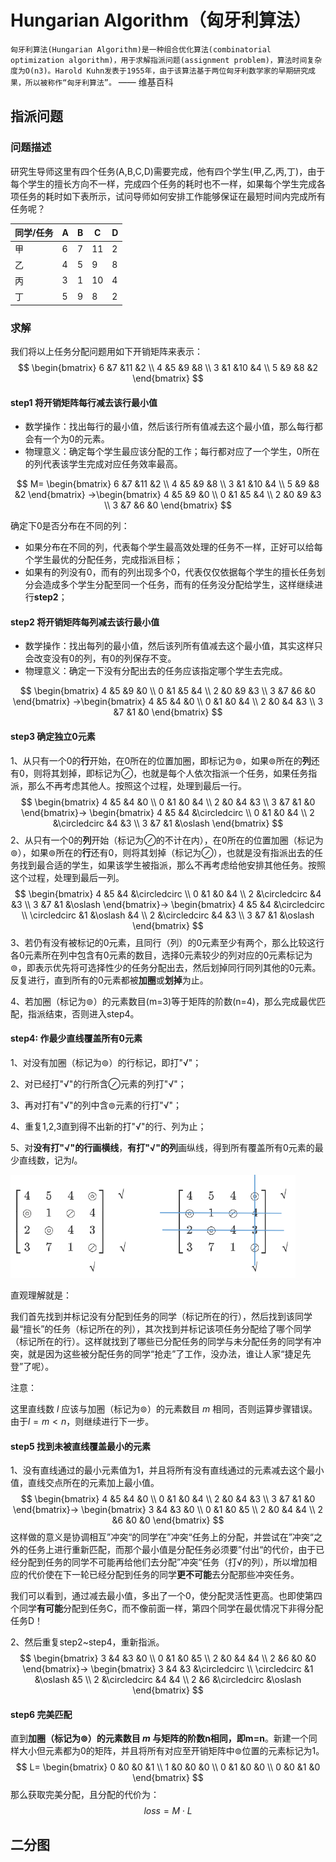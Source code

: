# Hungarian Algorithm（匈牙利算法）

`匈牙利算法(Hungarian Algorithm)是一种组合优化算法(combinatorial optimization algorithm)，用于求解指派问题(assignment problem)，算法时间复杂度为O(n3)。Harold Kuhn发表于1955年，由于该算法基于两位匈牙利数学家的早期研究成果，所以被称作“匈牙利算法”。`                                                                       —— 维基百科



## 指派问题

### 问题描述

研究生导师这里有四个任务(A,B,C,D)需要完成，他有四个学生(甲,乙,丙,丁)，由于每个学生的擅长方向不一样，完成四个任务的耗时也不一样，如果每个学生完成各项任务的耗时如下表所示，试问导师如何安排工作能够保证在最短时间内完成所有任务呢？

| 同学/任务 | A    | B    | C    | D    |
| --------- | ---- | ---- | ---- | ---- |
| 甲        | 6    | 7    | 11   | 2    |
| 乙        | 4    | 5    | 9    | 8    |
| 丙        | 3    | 1    | 10   | 4    |
| 丁        | 5    | 9    | 8    | 2    |

### 求解

我们将以上任务分配问题用如下开销矩阵来表示：
$$
\begin{bmatrix}
 6 &7 &11 &2 \\ 
 4 &5 &9 &8 \\
 3 &1 &10 &4 \\
 5 &9 &8 &2
\end{bmatrix}
$$


#### step1 将开销矩阵每行减去该行最小值

- 数学操作：找出每行的最小值，然后该行所有值减去这个最小值，那么每行都会有一个为0的元素。
- 物理意义：确定每个学生最应该分配的工作；每行都对应了一个学生，0所在的列代表该学生完成对应任务效率最高。

$$
M=
\begin{bmatrix}
 6 &7 &11 &2 \\ 
 4 &5 &9 &8 \\
 3 &1 &10 &4 \\
 5 &9 &8 &2
\end{bmatrix}
->\begin{bmatrix}
 4 &5 &9 &0 \\ 
 0 &1 &5 &4 \\
 2 &0 &9 &3 \\
 3 &7 &6 &0
\end{bmatrix}
$$

确定下0是否分布在不同的列：

- 如果分布在不同的列，代表每个学生最高效处理的任务不一样，正好可以给每个学生最优的分配任务，完成指派目标；
- 如果有的列没有0，而有的列出现多个0，代表仅仅依据每个学生的擅长任务划分会造成多个学生分配至同一个任务，而有的任务没分配给学生，这样继续进行**step2**；

#### step2 将开销矩阵每列减去该行最小值

- 数学操作：找出每列的最小值，然后该列所有值减去这个最小值，其实这样只会改变没有0的列，有0的列保存不变。
- 物理意义：确定一下没有分配出去的任务应该指定哪个学生去完成。

$$
\begin{bmatrix}
 4 &5 &9 &0 \\ 
 0 &1 &5 &4 \\
 2 &0 &9 &3 \\
 3 &7 &6 &0
\end{bmatrix}
->\begin{bmatrix}
 4 &5 &4 &0 \\ 
 0 &1 &0 &4 \\
 2 &0 &4 &3 \\
 3 &7 &1 &0
\end{bmatrix}
$$

#### step3 确定独立0元素

1、从只有一个0的**行**开始，在0所在的位置加圈，即标记为$\circledcirc$，如果$\circledcirc$所在的**列**还有0，则将其划掉，即标记为$\oslash$，也就是每个人依次指派一个任务，如果任务指派，那么不再考虑其他人。按照这个过程，处理到最后一行。
$$
\begin{bmatrix}
 4 &5 &4 &0 \\ 
 0 &1 &0 &4 \\
 2 &0 &4 &3 \\
 3 &7 &1 &0
\end{bmatrix}->
\begin{bmatrix}
 4 &5 &4 &\circledcirc \\ 
 0 &1 &0 &4 \\
 2 &\circledcirc &4 &3 \\
 3 &7 &1 &\oslash
\end{bmatrix}
$$
2、从只有一个0的**列**开始（标记为$\oslash$的不计在内），在0所在的位置加圈（标记为$\circledcirc$），如果$\circledcirc$所在的**行**还有0，则将其划掉（标记为$\oslash$），也就是没有指派出去的任务找到最合适的学生，如果该学生被指派，那么不再考虑给他安排其他任务。按照这个过程，处理到最后一列。
$$
\begin{bmatrix}
 4 &5 &4 &\circledcirc \\ 
 0 &1 &0 &4 \\
 2 &\circledcirc &4 &3 \\
 3 &7 &1 &\oslash
\end{bmatrix}->
\begin{bmatrix}
 4 &5 &4 &\circledcirc \\ 
\circledcirc &1 &\oslash &4 \\
 2 &\circledcirc &4 &3 \\
 3 &7 &1 &\oslash
\end{bmatrix}
$$
3、若仍有没有被标记的0元素，且同行（列）的0元素至少有两个，那么比较这行各0元素所在列中包含有0元素的数目，选择0元素较少的列对应的0元素标记为$\circledcirc$，即表示优先将可选择性少的任务分配出去，然后划掉同行同列其他的0元素。反复进行，直到所有的0元素都被**加圈**或**划掉**为止。

4、若加圈（标记为$\circledcirc$）的元素数目(m=3)等于矩阵的阶数(n=4)，那么完成最优匹配，指派结束，否则进入step4。

#### step4: 作最少直线覆盖所有0元素

1、对没有加圈（标记为$\circledcirc$）的行标记，即打"√"；

2、对已经打"√"的行所含$\oslash$元素的列打"√"；

3、再对打有"√"的列中含$\circledcirc$元素的行打"√"；

4、重复1,2,3直到得不出新的打"√"的行、列为止；

5、对**没有打"√"的行画横线**，**有打"√"的列**画纵线，得到所有覆盖所有0元素的最少直线数，记为$l$。

<img src="sources\minus_line.png" style="zoom:70%;" />

直观理解就是：

我们首先找到并标记没有分配到任务的同学（标记所在的行），然后找到该同学最“擅长”的任务（标记所在的列），其次找到并标记该项任务分配给了哪个同学（标记所在的行）。这样就找到了哪些已分配任务的同学与未分配任务的同学有冲突，就是因为这些被分配任务的同学“抢走”了工作，没办法，谁让人家“捷足先登”了呢）。

注意：

这里直线数 $l$ 应该与加圈（标记为$\circledcirc$）的元素数目 $m$ 相同，否则运算步骤错误。由于$l=m<n$，则继续进行下一步。

#### step5 找到未被直线覆盖最小的元素

1、没有直线通过的最小元素值为1，并且将所有没有直线通过的元素减去这个最小值，直线交点所在的元素加上最小值。
$$
\begin{bmatrix}
 4 &5 &4 &0 \\ 
 0 &1 &0 &4 \\
 2 &0 &4 &3 \\
 3 &7 &1 &0
\end{bmatrix}->
\begin{bmatrix}
 3 &4 &3 &0 \\ 
 0 &1 &0 &5 \\
 2 &0 &4 &4 \\
 2 &6 &0 &0
\end{bmatrix}
$$
这样做的意义是协调相互”冲突“的同学在”冲突“任务上的分配，并尝试在”冲突“之外的任务上进行重新匹配，而那个最小值是分配任务必须要”付出“的代价，由于已经分配到任务的同学不可能再给他们去分配”冲突“任务（打√的列），所以增加相应的代价使在下一轮已经分配到任务的同学**更不可能**去分配那些冲突任务。

我们可以看到，通过减去最小值，多出了一个0，使分配灵活性更高。也即使第四个同学**有可能**分配到任务C，而不像前面一样，第四个同学在最优情况下非得分配任务D！

2、然后重复step2~step4，重新指派。
$$
\begin{bmatrix}
 3 &4 &3 &0 \\ 
 0 &1 &0 &5 \\
 2 &0 &4 &4 \\
 2 &6 &0 &0
\end{bmatrix}->
\begin{bmatrix}
 3 &4 &3 &\circledcirc \\ 
 \circledcirc &1 &\oslash &5 \\
 2 &\circledcirc &4 &4 \\
 2 &6 &\circledcirc &\oslash
\end{bmatrix}
$$

#### step6 完美匹配

直到**加圈（标记为$\circledcirc$）的元素数目 $m$ 与矩阵的阶数n相同，即m=n**。新建一个同样大小但元素都为0的矩阵，并且将所有对应至开销矩阵中$\circledcirc$位置的元素标记为1。
$$
L=
\begin{bmatrix}
 0 &0 &0 &1 \\ 
 1 &0 &0 &0 \\
 0 &1 &0 &0 \\
 0 &0 &1 &0
\end{bmatrix}
$$
那么获取完美分配，且分配的代价为：
$$
loss = M\cdot L
$$


## 二分图



